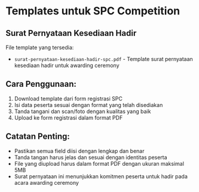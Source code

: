 # Templates untuk SPC Competition

## Surat Pernyataan Kesediaan Hadir

File template yang tersedia:
- `surat-pernyataan-kesediaan-hadir-spc.pdf` - Template surat pernyataan kesediaan hadir untuk awarding ceremony

## Cara Penggunaan:

1. Download template dari form registrasi SPC
2. Isi data peserta sesuai dengan format yang telah disediakan
3. Tanda tangani dan scan/foto dengan kualitas yang baik
4. Upload ke form registrasi dalam format PDF

## Catatan Penting:

- Pastikan semua field diisi dengan lengkap dan benar
- Tanda tangan harus jelas dan sesuai dengan identitas peserta
- File yang diupload harus dalam format PDF dengan ukuran maksimal 5MB
- Surat pernyataan ini menunjukkan komitmen peserta untuk hadir pada acara awarding ceremony